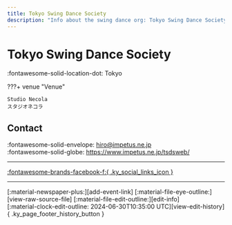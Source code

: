 ```yaml
---
title: Tokyo Swing Dance Society
description: "Info about the swing dance org: Tokyo Swing Dance Society."
---
```


# Tokyo Swing Dance Society

:fontawesome-solid-location-dot: Tokyo  


???+ venue "Venue"

    Studio Necola  
    スタジオネコラ  

## Contact

:fontawesome-solid-envelope: <hiro@impetus.ne.jp>  
:fontawesome-solid-globe: <https://www.impetus.ne.jp/tsdsweb/>  

---

 [:fontawesome-brands-facebook-f:{ .ky_social_links_icon }](https://www.facebook.com/TokyoSwingDance)

---

<div class="ky_page_footer" markdown>
<div class="ky_page_footer_trailing" markdown="span">
[:material-newspaper-plus:][add-event-link]
[:material-file-eye-outline:][view-raw-source-file]
[:material-file-edit-outline:][edit-info]
</div>
<div class="ky_page_footer_leading" markdown="span">
[:material-clock-edit-outline: 2024-06-30T10:35:00 UTC][view-edit-history]{ .ky_page_footer_history_button }
</div>
</div>

[add-event-link]: https://github.com/swingdance/events/issues/new?assignees=&labels=add+event&projects=&template=02-add_entity.yml&title=Add%20Event%3A%20ja_JP%20%E2%80%A2%20%3CName%3E&region=ja_JP&province=Tokyo&city=Tokyo&org_id=tokyo-swing-dance-society "Add Event"
[view-raw-source-file]: https://github.com/swingdance/orgs/blob/main/ja_JP/tokyo-swing-dance-society.json "View Raw Source File"
[edit-info]: https://github.com/swingdance/orgs/issues/new?assignees=&labels=update+org&projects=&template=03-update_entity.yml&title=Update%20Org%3A%20ja_JP%20%E2%80%A2%20Tokyo%20Swing%20Dance%20Society&region=ja_JP&id=tokyo-swing-dance-society&name=Tokyo%20Swing%20Dance%20Society "Edit Info"

[view-edit-history]: https://github.com/swingdance/orgs/commits/main/ja_JP/tokyo-swing-dance-society.json "View Edit History"
